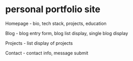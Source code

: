 # personal portfolio site

Homepage - bio, tech stack, projects, education

Blog - blog entry form, blog list display, single blog display

Projects - list display of projects

Contact - contact info, message submit
